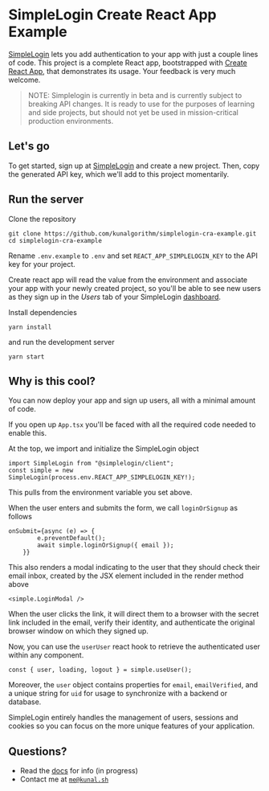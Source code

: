 # SimpleLogin Create React App Example

[SimpleLogin](https://simplelog.in) lets you add authentication to your app with just a couple lines of code. This project is a complete React app, bootstrapped with [Create React App](https://github.com/facebook/create-react-app), that demonstrates its usage. Your feedback is very much welcome.


> NOTE: Simplelogin is currently in beta and is currently subject to breaking API changes. It is ready to use for the purposes of learning and side projects, but should not yet be used in mission-critical production environments.



## Let's go

To get started, sign up at [SimpleLogin](https://simplelog.in/) and create a new project. Then, copy the generated API key, which we'll add to this project momentarily.


## Run the server

Clone the repository

```
git clone https://github.com/kunalgorithm/simplelogin-cra-example.git
cd simplelogin-cra-example
```

Rename `.env.example` to `.env` and set `REACT_APP_SIMPLELOGIN_KEY` to the API key for your project.

Create react app will read the value from the environment and associate your app with your newly created project, so you'll be able to see new users as they sign up in the _Users_ tab of your SimpleLogin [dashboard](https://simplelog.in/app).

Install dependencies

```
yarn install
```

and run the development server

```
yarn start
```

## Why is this cool?

You can now deploy your app and sign up users, all with a minimal amount of code.

If you open up `App.tsx` you'll be faced with all the required code needed to enable this.

At the top, we import and initialize the SimpleLogin object

```tsx
import SimpleLogin from "@simplelogin/client";
const simple = new SimpleLogin(process.env.REACT_APP_SIMPLELOGIN_KEY!);
```

This pulls from the environment variable you set above.

When the user enters and submits the form, we call `loginOrSignup` as follows

```tsx
onSubmit={async (e) => {
        e.preventDefault();
        await simple.loginOrSignup({ email });
    }}
```

This also renders a modal indicating to the user that they should check their email inbox, created by the JSX element included in the render method above

```tsx
<simple.LoginModal />
```

When the user clicks the link, it will direct them to a browser with the secret link included in the email, verify their identity, and authenticate the original browser window on which they signed up.

Now, you can use the `userUser` react hook to retrieve the authenticated user within any component.

```tsx
const { user, loading, logout } = simple.useUser();
```

Moreover, the `user` object contains properties for `email`, `emailVerified`, and a unique string for `uid` for usage to synchronize with a backend or database.

SimpleLogin entirely handles the management of users, sessions and cookies so you can focus on the more unique features of your application.

## Questions?

- Read the [docs](https://simplelog.in/docs) for info (in progress) 
- Contact me at [`me@kunal.sh`](mailto:me@kunal.sh)
